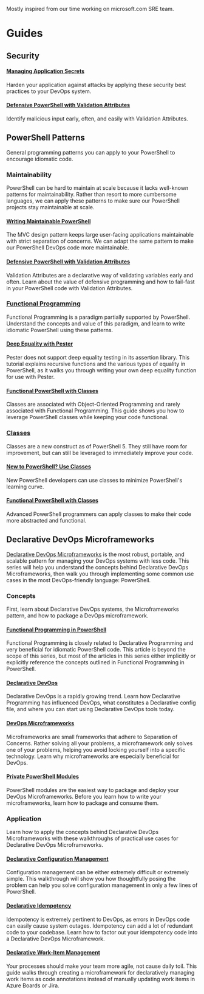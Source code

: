 Mostly inspired from our time working on microsoft.com SRE team.

# Guides

<a id="aot-security"></a>
## Security
#### [Managing Application Secrets](https://medium.com/@zwc101/managing-application-secrets-88dd8d54d14a)
Harden your application against attacks by applying these security best practices to your DevOps system.
#### [Defensive PowerShell with Validation Attributes](https://medium.com/@cjkuech/defensive-powershell-with-validation-attributes-8e7303e179fd)
Identify malicious input early, often, and easily with Validation Attributes.

<a id="aot-patterns"></a>
## PowerShell Patterns
General programming patterns you can apply to your PowerShell to encourage idiomatic code.
### Maintainability
PowerShell can be hard to maintain at scale because it lacks well-known patterns for maintainability.  Rather than resort to more cumbersome languages, we can apply these patterns to make sure our PowerShell projects stay maintainable at scale.
#### [Writing Maintainable PowerShell](https://medium.com/@cjkuech/writing-maintainable-powershell-503e5b680ed9)
The MVC design pattern keeps large user-facing applications maintainable with strict separation of concerns.  We can adapt the same pattern to make our PowerShell DevOps code more maintainable.
#### [Defensive PowerShell with Validation Attributes](https://medium.com/@cjkuech/defensive-powershell-with-validation-attributes-8e7303e179fd)
Validation Attributes are a declarative way of validating variables early and often.  Learn about the value of defensive programming and how to fail-fast in your PowerShell code with Validation Attributes.
### [Functional Programming](https://medium.com/@cjkuech/functional-programming-in-powershell-876edde1aadb)
Functional Programming is a paradigm partially supported by PowerShell.  Understand the concepts and value of this paradigm, and learn to write idiomatic PowerShell using these patterns.
#### [Deep Equality with Pester](https://medium.com/@cjkuech/deep-equality-with-pester-a9a00c3cd8a1)
Pester does not support deep equality testing in its assertion library.  This tutorial explains recursive functions and the various types of equality in PowerShell, as it walks you through writing your own deep equality function for use with Pester.
#### [Functional PowerShell with Classes](https://medium.com/@cjkuech/functional-powershell-with-classes-820c8e9acd8f)
Classes are associated with Object-Oriented Programming and rarely associated with Functional Programming.  This guide shows you how to leverage PowerShell classes while keeping your code functional.
### [Classes](https://medium.com/@cjkuech/you-should-be-using-powershell-classes-9966db76f909)
Classes are a new construct as of PowerShell 5.  They still have room for improvement, but can still be leveraged to immediately improve your code.
#### [New to PowerShell? Use Classes](https://medium.com/@cjkuech/new-to-powershell-use-classes-ab7b1e6f72ec)
New PowerShell developers can use classes to minimize PowerShell's learning curve.
#### [Functional PowerShell with Classes](https://medium.com/@cjkuech/functional-powershell-with-classes-820c8e9acd8f)
Advanced PowerShell programmers can apply classes to make their code more abstracted and functional.

<a id="aot-microframeworks"></a>
## Declarative DevOps Microframeworks
[Declarative DevOps Microframeworks](https://medium.com/@cjkuech/declarative-devops-microframeworks-9908c8d05332) is the most robust, portable, and scalable pattern for managing your DevOps systems with less code. This series will help you understand the concepts behind Declarative DevOps Microframeworks, then walk you through implementing some common use cases in the most DevOps-friendly language: PowerShell.
### Concepts
First, learn about Declarative DevOps systems, the Microframeworks pattern, and how to package a DevOps microframework.
#### [Functional Programming in PowerShell](https://medium.com/@cjkuech/functional-programming-in-powershell-876edde1aadb)
Functional Programming is closely related to Declarative Programming and very beneficial for idiomatic PowerShell code. This article is beyond the scope of this series, but most of the articles in this series either implicitly or explicitly reference the concepts outlined in Functional Programming in PowerShell.
#### [Declarative DevOps](https://medium.com/@cjkuech/declarative-devops-30788ddd43cd)
Declarative DevOps is a rapidly growing trend. Learn how Declarative Programming has influenced DevOps, what constitutes a Declarative config file, and where you can start using Declarative DevOps tools today.
#### [DevOps Microframeworks](https://medium.com/@cjkuech/devops-microframeworks-715b882b979c)
Microframeworks are small frameworks that adhere to Separation of Concerns. Rather solving all your problems, a microframework only solves one of your problems, helping you avoid locking yourself into a specific technology. Learn why microframeworks are especially beneficial for DevOps.
#### [Private PowerShell Modules](https://itnext.io/private-powershell-modules-76f51a1bf893)
PowerShell modules are the easiest way to package and deploy your DevOps Microframeworks. Before you learn how to write your microframeworks, learn how to package and consume them.

<a id="aot-applications"></a>
### Application
Learn how to apply the concepts behind Declarative DevOps Microframeworks with these walkthroughs of practical use cases for Declarative DevOps Microframeworks.
#### [Declarative Configuration Management](https://medium.com/@cjkuech/declarative-config-management-daec4007bb77)
Configuration management can be either extremely difficult or extremely simple. This walkthrough will show you how thoughtfully posing the problem can help you solve configuration management in only a few lines of PowerShell.
#### [Declarative Idempotency](https://medium.com/@cjkuech/declarative-idempotency-aaa07c6dd9a0)
Idempotency is extremely pertinent to DevOps, as errors in DevOps code can easily cause system outages. Idempotency can add a lot of redundant code to your codebase. Learn how to factor out your idempotency code into a Declarative DevOps Microframework.
#### [Declarative Work-Item Management](https://medium.com/@cjkuech/automating-work-item-management-fd9add6351d0)
Your processes should make your team more agile, not cause daily toil. This guide walks through creating a microframework for declaratively managing work items as code annotations instead of manually updating work items in Azure Boards or Jira.
